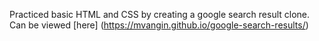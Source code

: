 Practiced basic HTML and CSS by creating a google search result clone. Can be viewed [here] (https://mvangin.github.io/google-search-results/)

